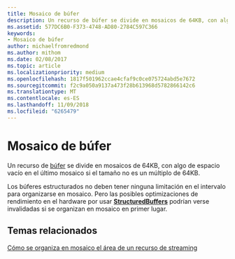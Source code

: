 ```yaml
---
title: Mosaico de búfer
description: Un recurso de búfer se divide en mosaicos de 64KB, con algo de espacio vacío en el último mosaico si el tamaño no es un múltiplo de 64KB.
ms.assetid: 577DC6B0-F373-4748-AD80-2784C597C366
keywords:
- Mosaico de búfer
author: michaelfromredmond
ms.author: mithom
ms.date: 02/08/2017
ms.topic: article
ms.localizationpriority: medium
ms.openlocfilehash: 1817f501962ccae4cfaf9c0ce075724abd5e7672
ms.sourcegitcommit: f2c9a050a9137a473f28b613968d5782866142c6
ms.translationtype: MT
ms.contentlocale: es-ES
ms.lasthandoff: 11/09/2018
ms.locfileid: "6265479"
---
```

# <a name="buffer-tiling"></a>Mosaico de búfer


Un recurso de [búfer](introduction-to-buffers.md) se divide en mosaicos de 64KB, con algo de espacio vacío en el último mosaico si el tamaño no es un múltiplo de 64KB.

Los búferes estructurados no deben tener ninguna limitación en el intervalo para organizarse en mosaico. Pero las posibles optimizaciones de rendimiento en el hardware por usar [**StructuredBuffers**](https://msdn.microsoft.com/library/windows/desktop/ff471514) podrían verse invalidadas si se organizan en mosaico en primer lugar.

## <a name="span-idrelated-topicsspanrelated-topics"></a><span id="related-topics"></span>Temas relacionados


[Cómo se organiza en mosaico el área de un recurso de streaming](how-a-streaming-resource-s-area-is-tiled.md)

 

 




